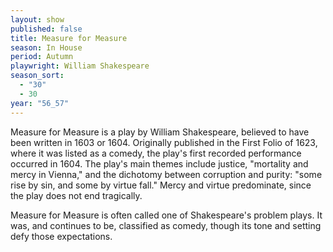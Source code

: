 ```yaml
---
layout: show
published: false
title: Measure for Measure
season: In House
period: Autumn
playwright: William Shakespeare
season_sort: 
  - "30"
  - 30
year: "56_57"
---
```


Measure for Measure is a play by William Shakespeare, believed to have been written in 1603 or 1604. Originally published in the First Folio of 1623, where it was listed as a comedy, the play's first recorded performance occurred in 1604. The play's main themes include justice, "mortality and mercy in Vienna," and the dichotomy between corruption and purity: "some rise by sin, and some by virtue fall." Mercy and virtue predominate, since the play does not end tragically.

Measure for Measure is often called one of Shakespeare's problem plays. It was, and continues to be, classified as comedy, though its tone and setting defy those expectations.
